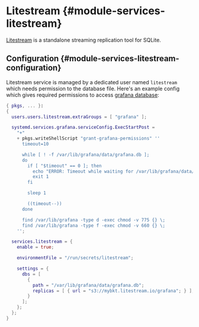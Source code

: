 # Litestream {#module-services-litestream}

[Litestream](https://litestream.io/) is a standalone streaming
replication tool for SQLite.

## Configuration {#module-services-litestream-configuration}

Litestream service is managed by a dedicated user named `litestream`
which needs permission to the database file. Here's an example config which gives
required permissions to access [grafana database](#opt-services.grafana.settings.database.path):
```nix
{ pkgs, ... }:
{
  users.users.litestream.extraGroups = [ "grafana" ];

  systemd.services.grafana.serviceConfig.ExecStartPost =
    "+"
    + pkgs.writeShellScript "grant-grafana-permissions" ''
      timeout=10

      while [ ! -f /var/lib/grafana/data/grafana.db ];
      do
        if [ "$timeout" == 0 ]; then
          echo "ERROR: Timeout while waiting for /var/lib/grafana/data/grafana.db."
          exit 1
        fi

        sleep 1

        ((timeout--))
      done

      find /var/lib/grafana -type d -exec chmod -v 775 {} \;
      find /var/lib/grafana -type f -exec chmod -v 660 {} \;
    '';

  services.litestream = {
    enable = true;

    environmentFile = "/run/secrets/litestream";

    settings = {
      dbs = [
        {
          path = "/var/lib/grafana/data/grafana.db";
          replicas = [ { url = "s3://mybkt.litestream.io/grafana"; } ];
        }
      ];
    };
  };
}
```
